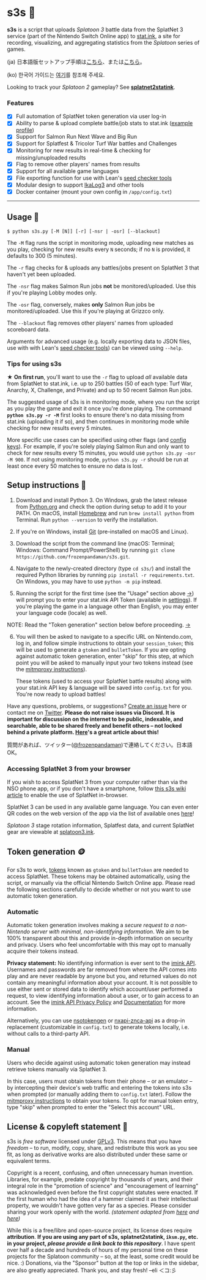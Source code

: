 s3s 🦑
=====

**s3s** is a script that uploads _Splatoon 3_ battle data from the SplatNet 3 service (part of the Nintendo Switch Online app) to [stat.ink](https://stat.ink/), a site for recording, visualizing, and aggregating statistics from the *Splatoon* series of games.

(ja) 日本語版セットアップ手順は[こちら](https://nerune-jp.com/splatoon3-statink/)、または[こちら](https://vanillasalt.net/2022/10/10/how-to-use-s3s/)。

(ko) 한국어 가이드는 [여기](https://github.com/cake-monotone/s3s)를 참조해 주세요.

Looking to track your _Splatoon 2_ gameplay? See **[splatnet2statink](https://github.com/frozenpandaman/splatnet2statink)**.

### Features
 - [x] Full automation of SplatNet token generation via user log-in
 - [x] Ability to parse & upload complete battle/job stats to stat.ink ([example profile](https://stat.ink/@frozenpandaman/spl3))
 - [x] Support for Salmon Run Next Wave and Big Run
 - [x] Support for Splatfest & Tricolor Turf War battles and Challenges
 - [x] Monitoring for new results in real-time & checking for missing/unuploaded results
 - [x] Flag to remove other players' names from results
 - [x] Support for all available game languages
 - [x] File exporting function for use with Lean's [seed checker tools](https://leanny.github.io/splat3seedchecker/)
 - [x] Modular design to support [IkaLog3](https://github.com/hasegaw/IkaLog3) and other tools
 - [x] Docker container (mount your own config in `/app/config.txt`)

---

## Usage 🐙
```
$ python s3s.py [-M [N]] [-r] [-nsr | -osr] [--blackout]
```

The `-M` flag runs the script in monitoring mode, uploading new matches as you play, checking for new results every `N` seconds; if no `N` is provided, it defaults to 300 (5 minutes).

The `-r` flag checks for & uploads any battles/jobs present on SplatNet 3 that haven't yet been uploaded.

The `-nsr` flag makes Salmon Run jobs **not** be monitored/uploaded. Use this if you're playing Lobby modes only.

The `-osr` flag, conversely, makes **only** Salmon Run jobs be monitored/uploaded. Use this if you're playing at Grizzco only.

The `--blackout` flag removes other players' names from uploaded scoreboard data.

Arguments for advanced usage (e.g. locally exporting data to JSON files, use with with Lean's [seed checker tools](https://leanny.github.io/splat3seedchecker/)) can be viewed using `--help`.

### Tips for using s3s

★ **On first run**, you'll want to use the `-r` flag to upload _all_ available data from SplatNet to stat.ink, i.e. up to 250 battles (50 of each type: Turf War, Anarchy, X, Challenge, and Private) and up to 50 recent Salmon Run jobs.

The suggested usage of s3s is in monitoring mode, where you run the script as you play the game and exit it once you're done playing. The command **`python s3s.py -r -M`** first looks to ensure there's no data missing from stat.ink (uploading it if so), and then continues in monitoring mode while checking for new results every 5 minutes.

More specific use cases can be specified using other flags (and [config keys](https://github.com/frozenpandaman/s3s/wiki/config-keys)). For example, if you're solely playing Salmon Run and only want to check for new results every 15 minutes, you would use `python s3s.py -osr -M 900`. If not using monitoring mode, `python s3s.py -r` should be run at least once every 50 matches to ensure no data is lost.

## Setup instructions 🔰

1. Download and install Python 3. On Windows, grab the latest release from [Python.org](https://www.python.org/downloads/windows/) and check the option during setup to add it to your PATH. On macOS, install [Homebrew](https://brew.sh/) and run `brew install python` from Terminal. Run `python --version` to verify the installation.

2. If you're on Windows, install [Git](https://git-scm.com/download/win) (pre-installed on macOS and Linux).

3. Download the script from the command line (macOS: Terminal; Windows: Command Prompt/PowerShell) by running `git clone https://github.com/frozenpandaman/s3s.git`.

4. Navigate to the newly-created directory (type `cd s3s/`) and install the required Python libraries by running `pip install -r requirements.txt`. On Windows, you may have to use `python -m pip` instead.

5. Running the script for the first time (see the "Usage" section above [→](#usage-)) will prompt you to enter your stat.ink API Token (available in [settings](https://stat.ink/profile)). If you're playing the game in a language other than English, you may enter your language code (locale) as well.

NOTE: Read the "Token generation" section below before proceeding. [→](#token-generation-)

6. You will then be asked to navigate to a specific URL on Nintendo.com, log in, and follow simple instructions to obtain your `session_token`; this will be used to generate a `gtoken` and `bulletToken`. If you are opting against automatic token generation, enter "skip" for this step, at which point you will be asked to manually input your two tokens instead (see the [mitmproxy instructions](https://github.com/frozenpandaman/s3s/wiki/mitmproxy-instructions)).

    These tokens (used to access your SplatNet battle results) along with your stat.ink API key & language will be saved into `config.txt` for you. You're now ready to upload battles!

Have any questions, problems, or suggestions? [Create an issue](https://github.com/frozenpandaman/s3s/issues) here or contact me on [Twitter](https://twitter.com/frozenpandaman). **Please do not raise issues via Discord. It is important for discussion on the internet to be public, indexable, and searchable, able to be shared freely and benefit others – not locked behind a private platform. [Here](https://v21.io/blog/how-to-find-things-online)'s a great article about this!**

質問があれば、ツイッター([@frozenpandaman](https://twitter.com/frozenpandaman))で連絡してください。日本語OK。

### Accessing SplatNet 3 from your browser

If you wish to access SplatNet 3 from your computer rather than via the NSO phone app, or if you don't have a smartphone, follow [this s3s wiki article](https://github.com/frozenpandaman/s3s/wiki/in%E2%80%90browser-splatnet-3) to enable the use of SplatNet in-browser.

SplatNet 3 can be used in any available game language. You can even enter QR codes on the web version of the app via the list of available ones [here](https://github.com/frozenpandaman/s3s/wiki/list-of-qr-codes)!

*Splatoon 3* stage rotation information, Splatfest data, and current SplatNet gear are viewable at [splatoon3.ink](https://splatoon3.ink/).

## Token generation 🪙

For s3s to work, [tokens](https://en.wikipedia.org/wiki/Access_token) known as `gtoken` and `bulletToken` are needed to access SplatNet. These tokens may be obtained automatically, using the script, or manually via the official Nintendo Switch Online app. Please read the following sections carefully to decide whether or not you want to use automatic token generation.

### Automatic

Automatic token generation involves making a *secure request to a non-Nintendo server with minimal, non-identifying information*. We aim to be 100% transparent about this and provide in-depth information on security and privacy. Users who feel uncomfortable with this may opt to manually acquire their tokens instead.

**Privacy statement:** No identifying information is ever sent to the [imink API](https://status.imink.app/). Usernames and passwords are far removed from where the API comes into play and are never readable by anyone but you, and returned values do not contain any meaningful information about your account. It is not possible to use either sent or stored data to identify which account/user performed a request, to view identifying information about a user, or to gain access to an account. See the [imink API Privacy Policy](https://github.com/JoneWang/imink/wiki/Privacy-Policy) and [Documentation](https://github.com/JoneWang/imink/wiki/imink-API-Documentation) for more information.

Alternatively, you can use [nsotokengen](https://github.com/clovervidia/nsotokengen) or [nxapi-znca-api](https://github.com/samuelthomas2774/nxapi-znca-api) as a drop-in replacement (customizable in `config.txt`) to generate tokens locally, i.e. without calls to a third-party API.

### Manual

Users who decide against using automatic token generation may instead retrieve tokens manually via SplatNet 3.

In this case, users must obtain tokens from their phone – or an emulator – by intercepting their device's web traffic and entering the tokens into s3s when prompted (or manually adding them to `config.txt` later). Follow the [mitmproxy instructions](https://github.com/frozenpandaman/s3s/wiki/mitmproxy-instructions) to obtain your tokens. To opt for manual token entry, type "skip" when prompted to enter the "Select this account" URL.

## License & copyleft statement 🏴

s3s is _free software_ licensed under [GPLv3](https://www.gnu.org/licenses/gpl-3.0.html). This means that you have _freedom_ – to run, modify, copy, share, and redistribute this work as you see fit, as long as derivative works are also distributed under these same or equivalent terms.

Copyright is a recent, confusing, and often unnecessary human invention. Libraries, for example, predate copyright by thousands of years, and their integral role in the "promotion of science" and "encouragement of learning" was acknowledged even before the first copyright statutes were enacted. If the first human who had the idea of a hammer claimed it as their intellectual property, we wouldn't have gotten very far as a species. Please consider sharing your work openly with the world. _(statement adapted from [here](https://tspace.library.utoronto.ca/bitstream/1807/89456/1/Katz%20Copyright%2C%20Exhaustion.pdf) and [here](https://rickey.info/about/))_

While this is a free/libre and open-source project, its license does require **attribution**. **If you are using any part of s3s, splatnet2statink, `iksm.py`, etc. in your project, _please provide a link back to this repository_**. I have spent over half a decade and hundreds of hours of my personal time on these projects for the Splatoon community – so, at the least, some credit would be nice. :) Donations, via the "Sponsor" button at the top or links in the sidebar, are also greatly appreciated. Thank you, and stay fresh! –eli ＜コ:彡